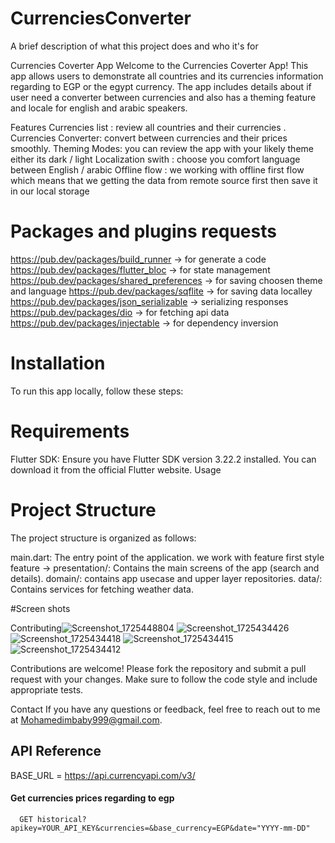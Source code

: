 
# CurrenciesConverter

A brief description of what this project does and who it's for

Currencies Coverter App
Welcome to the Currencies Coverter App! This app allows users to demonstrate all countries and its currencies information regarding to EGP or the egypt currency. The app includes details about if user need a converter between currencies and also has a theming feature and locale for english and arabic speakers.

Features
Currencies list : review all countries and their currencies .
Currencies Converter: convert between currencies and their prices smoothly.
Theming Modes: you can review the app with your likely theme either its dark / light 
Localization swith : choose you comfort language between English / arabic
Offline flow : we working with offline first flow which means that we getting the data from remote source first then save it in our local storage 


# Packages and plugins requests 
https://pub.dev/packages/build_runner -> for generate a code 
https://pub.dev/packages/flutter_bloc -> for state management 
https://pub.dev/packages/shared_preferences -> for saving choosen theme and language
https://pub.dev/packages/sqflite -> for saving data localley 
https://pub.dev/packages/json_serializable -> serializing responses 
https://pub.dev/packages/dio -> for fetching api data  
https://pub.dev/packages/injectable -> for dependency inversion 

# Installation
To run this app locally, follow these steps:


# Requirements
Flutter SDK: Ensure you have Flutter SDK version 3.22.2 installed. You can download it from the official Flutter website.
Usage

# Project Structure
The project structure is organized as follows:

main.dart: The entry point of the application.
we work with feature first style
feature ->
presentation/: Contains the main screens of the app (search and details).
domain/: contains app usecase and upper layer repositories.
data/: Contains services for fetching weather data.



#Screen shots

Contributing![Screenshot_1725448804](https://github.com/user-attachments/assets/c5b4717c-ca52-4f42-8270-73e553bebdfb)
![Screenshot_1725434426](https://github.com/user-attachments/assets/eef38d01-99e2-4b12-8870-93b9521b09ad)
![Screenshot_1725434418](https://github.com/user-attachments/assets/1be67c18-c77a-405b-a62d-862773fff8a0)
![Screenshot_1725434415](https://github.com/user-attachments/assets/a8aceca5-cf9e-4d24-a732-e768ca1b1685)
![Screenshot_1725434412](https://github.com/user-attachments/assets/93a96a68-895b-4aed-aee6-68e765c0e3e2)

Contributions are welcome! Please fork the repository and submit a pull request with your changes. Make sure to follow the code style and include appropriate tests.



Contact
If you have any questions or feedback, feel free to reach out to me at Mohamedimbaby999@gmail.com.
## API Reference
BASE_URL = https://api.currencyapi.com/v3/
#### Get currencies prices regarding to egp
```http
  GET historical?apikey=YOUR_API_KEY&currencies=&base_currency=EGP&date="YYYY-mm-DD"
```
